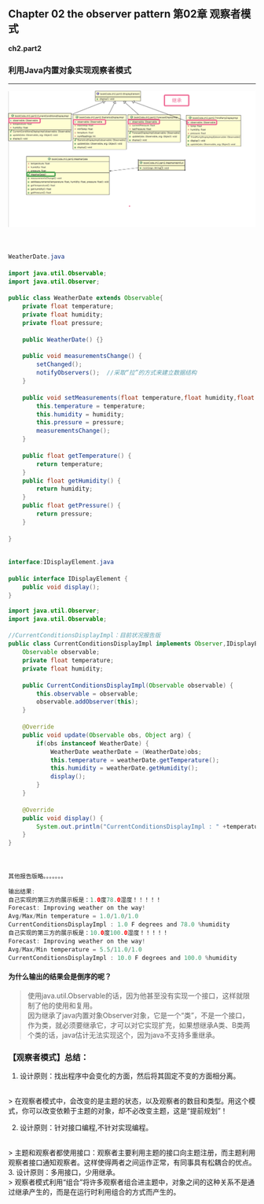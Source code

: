 ## Chapter 02 the observer pattern 第02章 观察者模式
 
**ch2.part2**
 
### 利用Java内置对象实现观察者模式



---
![类UML图](https://github.com/FreshStudent/HeadFirstDesignPatternsTest/blob/master/src/bookCode/ch2/part2/ch2_part2UML.png)

``` java


WeatherDate.java

import java.util.Observable;
import java.util.Observer;

public class WeatherDate extends Observable{
	private float temperature;
	private float humidity;
	private float pressure;
	
	public WeatherDate() {}  
	
	public void measurementsChange() {
		setChanged();
		notifyObservers();  //采取“拉”的方式来建立数据结构
	}

	public void setMeasurements(float temperature,float humidity,float pressure) {
		this.temperature = temperature;
		this.humidity = humidity;
		this.pressure = pressure;
		measurementsChange();
	}

	public float getTemperature() {
		return temperature;
	}
	public float getHumidity() {
		return humidity;
	}
	public float getPressure() {
		return pressure;
	}
	
}
```

```java

interface:IDisplayElement.java

public interface IDisplayElement {
	public void display();
}


```

``` java
import java.util.Observer;
import java.util.Observable;

//CurrentConditionsDisplayImpl：目前状况报告版
public class CurrentConditionsDisplayImpl implements Observer,IDisplayElement{
	Observable observable;
	private float temperature;
	private float humidity;
	
	public CurrentConditionsDisplayImpl(Observable observable) {
		this.observable = observable;
		observable.addObserver(this);
	}
	
	@Override
	public void update(Observable obs, Object arg) {
		if(obs instanceof WeatherDate) {
			WeatherDate weatherDate = (WeatherDate)obs;
			this.temperature = weatherDate.getTemperature();
			this.humidity = weatherDate.getHumidity();
			display();
		}
	}
	
	@Override
	public void display() {
		System.out.println("CurrentConditionsDisplayImpl : " +temperature+" F degrees and "+humidity +" %humidity");
	}
}



其他报告版略。。。。。。。
```


``` java
输出结果:
自己实现的第三方的展示板是：1.0度78.0湿度！！！！！
Forecast: Improving weather on the way!
Avg/Max/Min temperature = 1.0/1.0/1.0
CurrentConditionsDisplayImpl : 1.0 F degrees and 78.0 %humidity
自己实现的第三方的展示板是：10.0度100.0湿度！！！！！
Forecast: Improving weather on the way!
Avg/Max/Min temperature = 5.5/11.0/1.0
CurrentConditionsDisplayImpl : 10.0 F degrees and 100.0 %humidity
```
#### 为什么输出的结果会是倒序的呢？
> 使用java.util.Observable的话，因为他甚至没有实现一个接口，这样就限制了他的使用和复用。<br>
> 因为继承了java内置对象Observer对象，它是一个“类”，不是一个接口，作为类，就必须要继承它，才可以对它实现扩充，如果想继承A类、B类两个类的话，java估计无法实现这个，因为java不支持多重继承。<br>



### 【观察者模式】总结：
1. 设计原则：找出程序中会变化的方面，然后将其固定不变的方面相分离。
<br>
>  在观察者模式中，会改变的是主题的状态，以及观察者的数目和类型。用这个模式，你可以改变依赖于主题的对象，却不必改变主题，这是“提前规划”！
<br>

2. 设计原则：针对接口编程,不针对实现编程。
<br>
> 主题和观察者都使用接口：观察者主要利用主题的接口向主题注册，而主题利用观察者接口通知观察者。这样使得两者之间运作正常，有同事具有松耦合的优点。
<br>
3. 设计原则：多用接口，少用继承。
<br>
> 观察者模式利用“组合”将许多观察者组合进主题中，对象之间的这种关系不是通过继承产生的，而是在运行时利用组合的方式而产生的。
